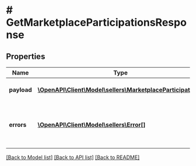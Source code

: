 # # GetMarketplaceParticipationsResponse

## Properties

Name | Type | Description | Notes
------------ | ------------- | ------------- | -------------
**payload** | [**\OpenAPI\Client\Model\sellers\MarketplaceParticipation[]**](MarketplaceParticipation.md) | List of marketplace participations. | [optional]
**errors** | [**\OpenAPI\Client\Model\sellers\Error[]**](Error.md) | A list of error responses returned when a request is unsuccessful. | [optional]

[[Back to Model list]](../../README.md#models) [[Back to API list]](../../README.md#endpoints) [[Back to README]](../../README.md)

